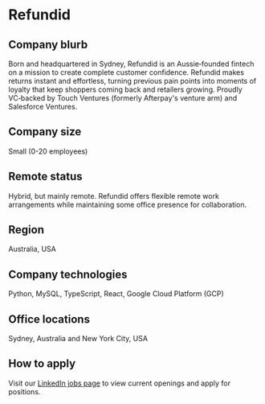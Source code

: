 # Refundid

## Company blurb

Born and headquartered in Sydney, Refundid is an Aussie‑founded fintech on a mission to create complete customer confidence. Refundid makes returns instant and effortless, turning previous pain points into moments of loyalty that keep shoppers coming back and retailers growing. Proudly VC‑backed by Touch Ventures (formerly Afterpay's venture arm) and Salesforce Ventures.

## Company size

Small (0-20 employees)

## Remote status

Hybrid, but mainly remote. Refundid offers flexible remote work arrangements while maintaining some office presence for collaboration.

## Region

Australia, USA

## Company technologies

Python, MySQL, TypeScript, React, Google Cloud Platform (GCP)

## Office locations

Sydney, Australia and New York City, USA

## How to apply

Visit our [LinkedIn jobs page](https://www.linkedin.com/company/refundid/jobs/) to view current openings and apply for positions.
